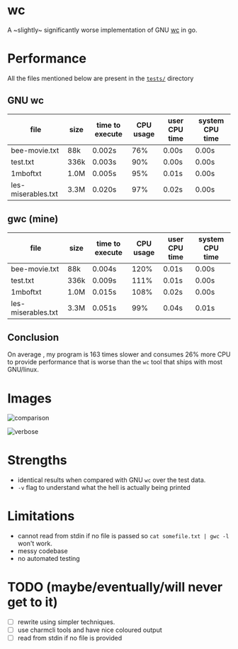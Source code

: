 # wc 


A ~slightly~ significantly worse implementation of GNU [wc](https://www.gnu.org/software/coreutils/manual/html_node/wc-invocation.html#wc-invocation) in go. 

# Performance
All the files mentioned below are present in the [`tests/`](https://github.com/theredditbandit/wc/tree/master/tests) directory

## GNU wc 
| file               	| size 	| time to execute 	| CPU usage 	| user CPU time 	| system CPU time 	|
|--------------------	|------	|-----------------	|-----------	|---------------	|-----------------	|
| bee-movie.txt      	| 88k  	| 0.002s          	| 76%       	| 0.00s         	| 0.00s           	|
| test.txt           	| 336k 	| 0.003s          	| 90%       	| 0.00s         	| 0.00s           	|
| 1mboftxt           	| 1.0M 	| 0.005s          	| 95%       	| 0.01s         	| 0.00s           	|
| les-miserables.txt 	| 3.3M 	| 0.020s          	| 97%       	| 0.02s         	| 0.00s           	|

## gwc (mine)
| file               	| size 	| time to execute 	| CPU usage 	| user CPU time 	| system CPU time 	|
|--------------------	|------	|-----------------	|-----------	|---------------	|-----------------	|
| bee-movie.txt      	| 88k  	| 0.004s          	| 120%      	| 0.01s         	| 0.00s           	|
| test.txt           	| 336k 	| 0.009s          	| 111%      	| 0.01s         	| 0.00s           	|
| 1mboftxt           	| 1.0M 	| 0.015s          	| 108%      	| 0.02s         	| 0.00s           	|
| les-miserables.txt 	| 3.3M 	| 0.051s          	| 99%       	| 0.04s         	| 0.01s           	|

## Conclusion 
On average , my program is 163 times slower and consumes 26% more CPU to provide performance that is worse than the `wc` tool that ships with most GNU/linux.

# Images 

![comparison](https://github.com/theredditbandit/wc/assets/85390033/fc7742c0-acfa-4896-b1b6-2b5945536e0a)

![verbose](https://github.com/theredditbandit/wc/assets/85390033/272f55ec-5587-4684-a30f-d2ed47bb74d1)

# Strengths
 - identical results when compared with GNU `wc` over the test data.
 - `-v` flag to understand what the hell is actually being printed

# Limitations
 - cannot read from stdin if no file is passed so `cat somefile.txt | gwc -l` won't work.
 - messy codebase
 - no automated testing

# TODO (maybe/eventually/will never get to it)
 - [ ] rewrite using simpler techniques.
 - [ ] use charmcli tools and have nice coloured output
 - [ ] read from stdin if no file is provided
